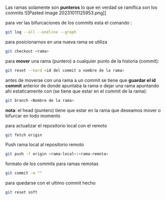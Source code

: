 Las ramas solamente son **punteros** lo que en verdad se ramifica son los commits
![[Pasted image 20231011125953.png]]

para  ver las bifurcaciones de los commits esta el comando :

```bash
git log --all --oneline --graph
```

para posicionarnos en una nueva rama se utiliza

```bash
git checkout <rama>
```

para **mover** una rama (puntero) a cualquier punto de la historia (commit):

```bash
git reset --hard <id del commit o nombre de la rama>
```

antes de moverse con una rama a un commit se tiene que **guardar el id commit** anterior de donde apuntaba la rama o dejar una rama apuntando ahi estaticamente con (se tiene que estar en el commit de la rama):

```bash
git branch <Nombre de la rama>
```

**nota**: el head (puntero) tiene que estar en la rama que deseamos mover o bifurcar en todo momento 

para actualizar el repositorio local con el remoto 

```bash
git fetch origin
```

Push rama local al repositorio remoto 

```bash
git push -f origin <rama-local>:<rama-remota>
```

formato de los commits para ramas remotas

```bash
git commit -m ""
```

para quedarse con el ultimo commit hecho 

```bash
git reset soft
```
